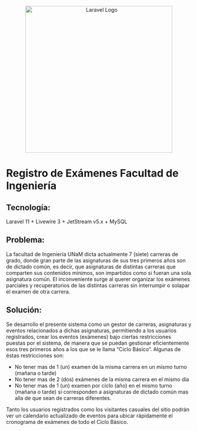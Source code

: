 <p align="center"><a href="https://laravel.com" target="_blank"><img src="https://raw.githubusercontent.com/laravel/art/master/logo-lockup/5%20SVG/2%20CMYK/1%20Full%20Color/laravel-logolockup-cmyk-red.svg" width="400" alt="Laravel Logo"></a></p>

# Registro de Exámenes Facultad de Ingeniería

## Tecnología:
Laravel 11 + Livewire 3  + JetStream v5.x + MySQL

## Problema: 
La facultad de Ingeniería UNaM dicta actualmente 7 (siete) carreras de grado, donde gran parte de las asignaturas de sus tres primeros años son de dictado común, es decir, que asignaturas de distintas carreras que comparten sus contenidos mínimos, son impartidos como si fueran una sola asignatura común. El inconveniente surge al querer organizar los exámenes parciales y recuperatorios de las distintas carreras sin interrumpir o solapar el examen de otra carrera.

## Solución: 
Se desarrollo el presente sistema como un gestor de carreras, asignaturas y eventos relacionados a dichas asignaturas, permitiendo a los usuarios registrados, crear los eventos (exámenes) bajo ciertas restricciones puestas por el sistema, de manera que se puedan gestionar eficientemente esos tres primeros años a los que se le llama “Ciclo Básico”. Algunas de éstas restricciones son:
- No tener mas de 1 (un) examen de la misma carrera en un mismo turno (mañana o tarde)
- No tener mas de 2 (dos) exámenes de la misma carrera en el mismo día
- No tener mas de 1 (un) examen por ciclo (año) en el mismo turno (mañana o tarde) si corresponden a asignaturas de dictado común mas alla de que sean de carreras diferentes.
  
Tanto los usuarios registrados como los visitantes casuales del sitio podrán ver un calendario actualizado de eventos para ubicar rápidamente el cronograma de exámenes de todo el Ciclo Básico.
